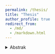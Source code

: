 ```yaml
---
permalink: /thesis/
title: "Thesis"
author_profile: true
redirect_from: 
  - /md/
  - /markdown.html
---
```


<details>
  <summary> Abstrak </summary>
  Controlled Source Audio-frequency Magnetotellurics (CSAMT) adalah metode geofisika yang memanfaatkan sumber sinyal elektromagnetik buatan untuk memperkirakan struktur resistivitas bawah permukaan. Pemodelan inversi satu-dimensi (1D) data CSAMT bersifat non-linear dan solusinya dapat diperkirakan dengan menggunakan algoritma optimasi global. Particle Swarm Optimization (PSO) dan Grey Wolf Optimizer (GWO) merupakan algoritma optimasi global berbasis populasi dengan formulasi matematika sederhana dan mudah diterapkan. Penggunaan algoritma PSO dan GWO secara hibrid (disebut PSO-GWO) dapat meningkatkan kemampuan konvergensi pada solusi global. Penelitian ini menerapkan algoritma hibrid PSO-GWO untuk pemodelan inversi 1D data CSAMT. Pengujian dilakukan menggunakan data sintetik CSAMT dari model bumi 3-lapisan, 4-lapisan, dan 5-lapisan untuk mengetahui performa algoritma yang digunakan. Hasil pengujian menunjukkan bahwa algoritma hibrid PSO-GWO memiliki performa yang baik dalam mendapatkan misfit yang minimum dibandingkan dengan PSO dan GWO standar. Algoritma hibrid PSO-GWO juga diterapkan pada data lapangan CSAMT untuk eksplorasi zona mineralisasi emas di daerah Cibaliung, Provinsi Banten, Indonesia. Algoritma tersebut mampu merekonstruksi model resistivitas dengan sangat baik yang dibuktikan dengan hasil inversi data menggunakan perangkat lunak inversi dua-dimensi (2D) Magnetotelurik. Model yang dihasilkan juga sesuai dengan informasi geologi daerah penelitian. **Kata kunci**: Controlled Source Audio-frequency Magnetotellurics, inversi non-linier, Particle Swarm Optimization, Grey Wolf Optimizer, algoritma hibrid

</details>
